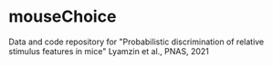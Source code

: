 # mouseChoice
Data and code repository for "Probabilistic discrimination of relative stimulus features in mice" Lyamzin et al., PNAS, 2021
